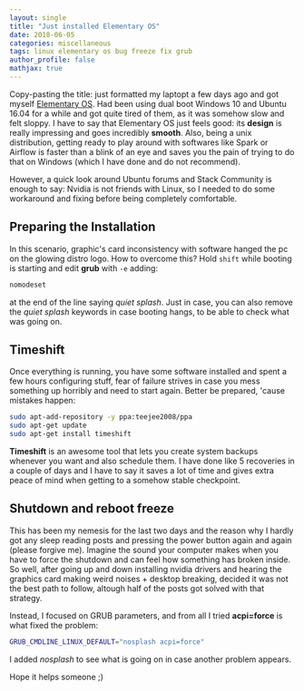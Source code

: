 ```yaml
---
layout: single
title: "Just installed Elementary OS"
date: 2018-06-05
categories: miscellaneous
tags: linux elementary os bug freeze fix grub
author_profile: false
mathjax: true
---
```


Copy-pasting the title: just formatted my laptopt a few days ago and got myself [Elementary OS](https://elementary.io). Had been using dual boot Windows 10 and Ubuntu 16.04 for a while and got quite tired of them, as it was somehow slow and felt sloppy. I have to say that Elementary OS just feels good: its **design** is really impressing and goes incredibly **smooth**. Also, being a unix distribution, getting ready to play around with softwares like Spark or Airflow is faster than a blink of an eye and saves you the pain of trying to do that on Windows (which I have done and do not recommend).

However, a quick look around Ubuntu forums and Stack Community is enough to say: Nvidia is not friends with Linux, so I needed to do some workaround and fixing before being completely comfortable.

## Preparing the Installation

In this scenario, graphic's card inconsistency with software hanged the pc on the glowing distro logo. How to overcome this? Hold ```shift``` while booting is starting and edit **grub** with ```-e``` adding: 

```bash
nomodeset
```

at the end of the line saying *quiet splash*. Just in case, you can also remove the *quiet splash* keywords in case booting hangs, to be able to check what was going on.

## Timeshift

Once everything is running, you have some software installed and spent a few hours configuring stuff, fear of failure strives in case you mess something up horribly and need to start again. Better be prepared, 'cause mistakes happen:

```bash
sudo apt-add-repository -y ppa:teejee2008/ppa
sudo apt-get update
sudo apt-get install timeshift
```

**Timeshift** is an awesome tool that lets you create system backups whenever you want and also schedule them. I have done like 5 recoveries in a couple of days and I have to say it saves a lot of time and gives extra peace of mind when getting to a somehow stable checkpoint.

## Shutdown and reboot freeze

This has been my nemesis for the last two days and the reason why I hardly got any sleep reading posts and pressing the power button again and again (please forgive me). Imagine the sound your computer makes when you have to force the shutdown and can feel how something has broken inside. So well, after going up and down installing nvidia drivers and hearing the graphics card making weird noises + desktop breaking, decided it was not the best path to follow, altough half of the posts got solved with that strategy.

Instead, I focused on GRUB parameters, and from all I tried **acpi=force** is what fixed the problem:

```bash
GRUB_CMDLINE_LINUX_DEFAULT="nosplash acpi=force"
```

I added *nosplash* to see what is going on in case another problem appears.

Hope it helps someone ;)
